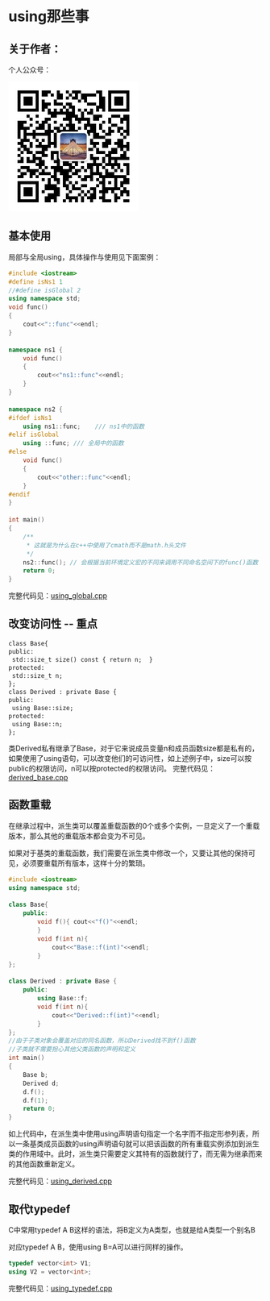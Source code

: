 # using那些事
## 关于作者：

个人公众号：

![](../img/wechat.jpg)

## 基本使用

局部与全局using，具体操作与使用见下面案例：

```c++
#include <iostream>
#define isNs1 1
//#define isGlobal 2
using namespace std;
void func() 
{
    cout<<"::func"<<endl;
}

namespace ns1 {
    void func()
    {
        cout<<"ns1::func"<<endl; 
    }
}

namespace ns2 {
#ifdef isNs1 
    using ns1::func;    /// ns1中的函数
#elif isGlobal
    using ::func; /// 全局中的函数
#else
    void func() 
    {
        cout<<"other::func"<<endl; 
    }
#endif
}

int main() 
{
    /**
     * 这就是为什么在c++中使用了cmath而不是math.h头文件
     */
    ns2::func(); // 会根据当前环境定义宏的不同来调用不同命名空间下的func()函数
    return 0;
}
```
完整代码见：[using_global.cpp](using_global.cpp)
## 改变访问性 -- 重点

```
class Base{
public:
 std::size_t size() const { return n;  }
protected:
 std::size_t n;
};
class Derived : private Base {
public:
 using Base::size;
protected:
 using Base::n;
};
```

类Derived私有继承了Base，对于它来说成员变量n和成员函数size都是私有的，如果使用了using语句，可以改变他们的可访问性，如上述例子中，size可以按public的权限访问，n可以按protected的权限访问。
完整代码见：[derived_base.cpp](derived_base.cpp)
## 函数重载 

在继承过程中，派生类可以覆盖重载函数的0个或多个实例，一旦定义了一个重载版本，那么其他的重载版本都会变为不可见。

如果对于基类的重载函数，我们需要在派生类中修改一个，又要让其他的保持可见，必须要重载所有版本，这样十分的繁琐。

```c++
#include <iostream>
using namespace std;

class Base{
    public:
        void f(){ cout<<"f()"<<endl;
        }
        void f(int n){
            cout<<"Base::f(int)"<<endl;
        }
};

class Derived : private Base {
    public:
        using Base::f;
        void f(int n){
            cout<<"Derived::f(int)"<<endl;
        }
};
//由于子类对象会覆盖对应的同名函数，所以Derived找不到f()函数
//子类就不需要担心其他父类函数的声明和定义
int main()
{
    Base b;
    Derived d;
    d.f();
    d.f(1);
    return 0;
}
```
如上代码中，在派生类中使用using声明语句指定一个名字而不指定形参列表，所以一条基类成员函数的using声明语句就可以把该函数的所有重载实例添加到派生类的作用域中。此时，派生类只需要定义其特有的函数就行了，而无需为继承而来的其他函数重新定义。

完整代码见：[using_derived.cpp](using_derived.cpp)
## 取代typedef

C中常用typedef A B这样的语法，将B定义为A类型，也就是给A类型一个别名B

对应typedef A B，使用using B=A可以进行同样的操作。

```c++
typedef vector<int> V1; 
using V2 = vector<int>;
```
完整代码见：[using_typedef.cpp](using_typedef.cpp)
